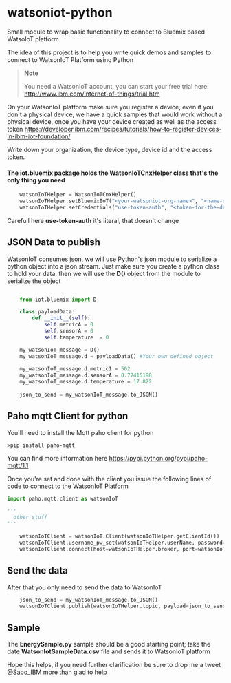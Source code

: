 # watsoniot-python
Small module to wrap basic functionality to connect to Bluemix based WatsoIoT platform

The idea of this project is to help you write quick demos and samples to connect to WatsonIoT Platform using Python

> **Note**
> 
> You need a WatsonIoT account, you can start your free trial here: http://www.ibm.com/internet-of-things/trial.htm
> 



On your WatsonIoT platform make sure you register a device, even if you don't a physical device, we have a quick samples
that would work without a physical device, once you have your device created as well as the access token 
https://developer.ibm.com/recipes/tutorials/how-to-register-devices-in-ibm-iot-foundation/ 

Write down your organization, the device type, device id and the access token.


#### The iot.bluemix package holds the **WatsonIoTCnxHelper** class that's the only thing you need

``` python
	watsonIoTHelper = WatsonIoTCnxHelper()
	watsonIoTHelper.setBluemixIoT("<your-watsoniot-org-name>", "<name-of-your-device-type>", "<your-device-id>")
	watsonIoTHelper.setCredentials("use-token-auth", "<token-for-the-device>")
```

Carefull here **use-token-auth** it's literal, that doesn't change
## JSON Data to publish
WatsonIoT consumes json, we will use Python's json module to serialize a python object into a json stream.
Just make sure you create a python class to hold your data, then we will use the **D()** object from the module to serialize the object

``` python

	from iot.bluemix import D

	class payloadData:
		def __init__(self):
			self.metricA = 0
			self.sensorA = 0
			self.temperature  = 0

    my_watsonIoT_message = D()
    my_watsonIoT_message.d = payloadData() #Your own defined object
    
    my_watsonIoT_message.d.metric1 = 502
    my_watsonIoT_message.d.sensorA = 0.77415198
    my_watsonIoT_message.d.temperature = 17.822
	
	json_to_send = my_watsonIoT_message.to_JSON()
``` 

## Paho mqtt Client for python
You'll need to install the Mqtt paho client for python

```
>pip install paho-mqtt
```
You can find more information here https://pypi.python.org/pypi/paho-mqtt/1.1

Once you're set and done with the client you issue the following lines of code to connect to the WatsonIoT Platform

``` python
import paho.mqtt.client as watsonIoT

'''
  other stuff
'''

	watsonIoTClient = watsonIoT.Client(watsonIoTHelper.getClientId())
	watsonIoTClient.username_pw_set(watsonIoTHelper.userName, password=watsonIoTHelper.password)
	watsonIoTClient.connect(host=watsonIoTHelper.broker, port=watsonIoTHelper.port, keepalive=60)

```

## Send the data
After that you only need to send the data to WatsonIoT

``` python
	json_to_send = my_watsonIoT_message.to_JSON()	 
    watsonIoTClient.publish(watsonIoTHelper.topic, payload=json_to_send, qos=0, retain=False)
```

## Sample
The **EnergySample.py** sample should be a good starting point; take the date **WatsonIotSampleData.csv** file and sends it to WatsonIoT platform

Hope this helps, if you need further clarification be sure to drop me a tweet [@Sabo_IBM](https://twitter.com/Sabo_IBM "Twitter") more than glad to help

